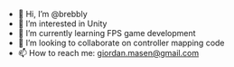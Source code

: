 - 👋 Hi, I’m @brebbly
- 👀 I’m interested in Unity
- 🌱 I’m currently learning FPS game development
- 💞️ I’m looking to collaborate on controller mapping code
- 📫 How to reach me: giordan.masen@gmail.com

<!---
brebbly/brebbly is a ✨ special ✨ repository because its `README.md` (this file) appears on your GitHub profile.
You can click the Preview link to take a look at your changes.
--->
